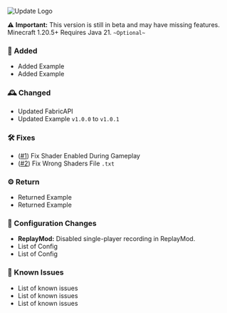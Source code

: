 ![Update Logo](https://github.com/OptiNa-Team/OptiNa-Reborn/blob/main/update_banners/april_fool_update_banner_2024.png?raw=true)

⚠️ **Important:** This version is still in beta and may have missing features. Minecraft 1.20.5+ Requires Java 21. `~Optional~`

### 🚀 Added
- Added Example
- Added Example

### 🕰️ Changed
- Updated FabricAPI  
- Updated Example `v1.0.0` to `v1.0.1`

### 🛠️ Fixes
- ([#1](https://github.com/OptiNa-Team/OptiNa-Reborn/tree/main/Content%20List)) Fix Shader Enabled During Gameplay
- ([#2](https://github.com/OptiNa-Team/OptiNa-Reborn/tree/main/Content%20List)) Fix Wrong Shaders File `.txt`

### ⚙️ Return
- Returned Example
- Returned Example

### 📂 Configuration Changes  
- **ReplayMod:** Disabled single-player recording in ReplayMod.
- List of Config
- List of Config

### 🚩 Known Issues 
- List of known issues
- List of known issues
- List of known issues
